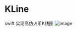 # KLine
swift 实现高仿火币K线图
![image](https://github.com/h-js/KLine/blob/master/540CBCC7112039C72B9B21C34C8D988B.jpg)
